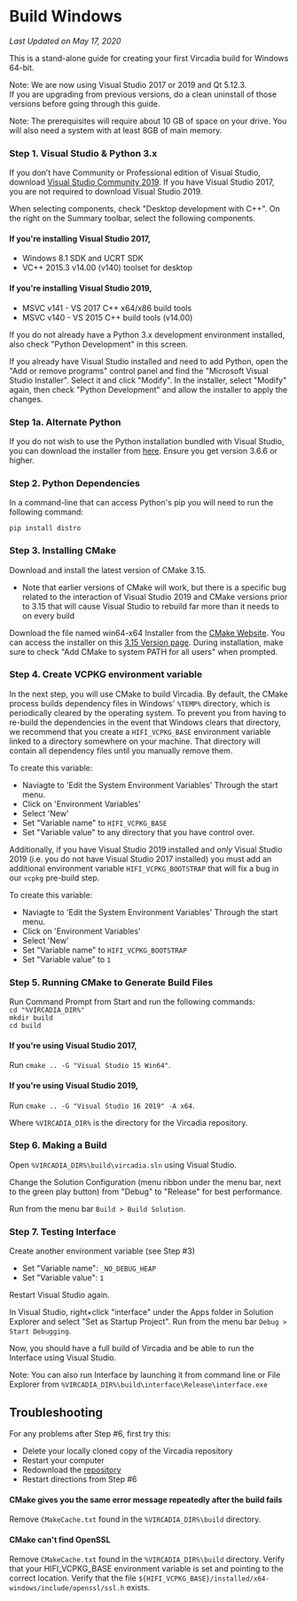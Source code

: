 # Build Windows

*Last Updated on May 17, 2020*

This is a stand-alone guide for creating your first Vircadia build for Windows 64-bit.  

Note: We are now using Visual Studio 2017 or 2019 and Qt 5.12.3.  
If you are upgrading from previous versions, do a clean uninstall of those versions before going through this guide.  

Note: The prerequisites will require about 10 GB of space on your drive. You will also need a system with at least 8GB of main memory.

### Step 1. Visual Studio & Python 3.x

If you don’t have Community or Professional edition of Visual Studio, download [Visual Studio Community 2019](https://visualstudio.microsoft.com/vs/). If you have Visual Studio 2017, you are not required to download Visual Studio 2019.

When selecting components, check "Desktop development with C++". On the right on the Summary toolbar, select the following components.

#### If you're installing Visual Studio 2017,

* Windows 8.1 SDK and UCRT SDK
* VC++ 2015.3 v14.00 (v140) toolset for desktop

#### If you're installing Visual Studio 2019,

* MSVC v141 - VS 2017 C++ x64/x86 build tools
* MSVC v140 - VS 2015 C++ build tools (v14.00)

If you do not already have a Python 3.x development environment installed, also check "Python Development" in this screen.

If you already have Visual Studio installed and need to add Python, open the "Add or remove programs" control panel and find the "Microsoft Visual Studio Installer".  Select it and click "Modify".  In the installer, select "Modify" again, then check "Python Development" and allow the installer to apply the changes.

### Step 1a.  Alternate Python

If you do not wish to use the Python installation bundled with Visual Studio, you can download the installer from [here](https://www.python.org/downloads/).  Ensure you get version 3.6.6 or higher.

### Step 2. Python Dependencies

In a command-line that can access Python's pip you will need to run the following command: 

`pip install distro`

### Step 3. Installing CMake

Download and install the latest version of CMake 3.15. 
 * Note that earlier versions of CMake will work, but there is a specific bug related to the interaction of Visual Studio 2019 and CMake versions prior to 3.15 that will cause Visual Studio to rebuild far more than it needs to on every build

Download the file named win64-x64 Installer from the [CMake Website](https://cmake.org/download/). You can access the installer on this [3.15 Version page](https://cmake.org/files/v3.15/). During installation, make sure to check "Add CMake to system PATH for all users" when prompted.

### Step 4. Create VCPKG environment variable
In the next step, you will use CMake to build Vircadia. By default, the CMake process builds dependency files in Windows' `%TEMP%` directory, which is periodically cleared by the operating system. To prevent you from having to re-build the dependencies in the event that Windows clears that directory, we recommend that you create a `HIFI_VCPKG_BASE` environment variable linked to a directory somewhere on your machine. That directory will contain all dependency files until you manually remove them.

To create this variable:
* Naviagte to 'Edit the System Environment Variables' Through the start menu.
* Click on 'Environment Variables'
* Select 'New' 
* Set "Variable name" to `HIFI_VCPKG_BASE`
* Set "Variable value" to any directory that you have control over.

Additionally, if you have Visual Studio 2019 installed and _only_ Visual Studio 2019 (i.e. you do not have Visual Studio 2017 installed) you must add an additional environment variable `HIFI_VCPKG_BOOTSTRAP` that will fix a bug in our `vcpkg` pre-build step.

To create this variable:
* Naviagte to 'Edit the System Environment Variables' Through the start menu.
* Click on 'Environment Variables'
* Select 'New' 
* Set "Variable name" to `HIFI_VCPKG_BOOTSTRAP`
* Set "Variable value" to `1`

### Step 5. Running CMake to Generate Build Files

Run Command Prompt from Start and run the following commands:  
`cd "%VIRCADIA_DIR%"`  
`mkdir build`  
`cd build`  

#### If you're using Visual Studio 2017,
Run `cmake .. -G "Visual Studio 15 Win64"`.

#### If you're using Visual Studio 2019,
Run `cmake .. -G "Visual Studio 16 2019" -A x64`.

Where `%VIRCADIA_DIR%` is the directory for the Vircadia repository.

### Step 6. Making a Build

Open `%VIRCADIA_DIR%\build\vircadia.sln` using Visual Studio.

Change the Solution Configuration (menu ribbon under the menu bar, next to the green play button) from "Debug" to "Release" for best performance.

Run from the menu bar `Build > Build Solution`.

### Step 7. Testing Interface

Create another environment variable (see Step #3)
* Set "Variable name": `_NO_DEBUG_HEAP`
* Set "Variable value": `1`

Restart Visual Studio again.

In Visual Studio, right+click "interface" under the Apps folder in Solution Explorer and select "Set as Startup Project". Run from the menu bar `Debug > Start Debugging`.

Now, you should have a full build of Vircadia and be able to run the Interface using Visual Studio.

Note: You can also run Interface by launching it from command line or File Explorer from `%VIRCADIA_DIR%\build\interface\Release\interface.exe`

## Troubleshooting

For any problems after Step #6, first try this:  
* Delete your locally cloned copy of the Vircadia repository  
* Restart your computer  
* Redownload the [repository](https://github.com/kasenvr/project-athena)  
* Restart directions from Step #6  

#### CMake gives you the same error message repeatedly after the build fails

Remove `CMakeCache.txt` found in the `%VIRCADIA_DIR%\build` directory.

#### CMake can't find OpenSSL

Remove `CMakeCache.txt` found in the `%VIRCADIA_DIR%\build` directory.  Verify that your HIFI_VCPKG_BASE environment variable is set and pointing to the correct location. Verify that the file `${HIFI_VCPKG_BASE}/installed/x64-windows/include/openssl/ssl.h` exists.
